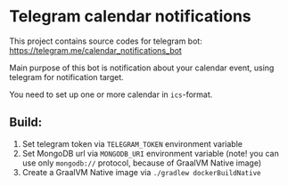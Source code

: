 # Telegram calendar notifications

This project contains source codes for telegram bot: https://telegram.me/calendar_notifications_bot 

Main purpose of this bot is notification about your calendar event, using telegram for notification target. 

You need to set up one or more calendar in `ics`-format.  

## Build:
1. Set telegram token via `TELEGRAM_TOKEN` environment variable
2. Set MongoDB url via `MONGODB_URI` environment variable (note! you can use only `mongodb://` protocol, because of GraalVM Native image)
3. Create a GraalVM Native image via `./gradlew dockerBuildNative`
